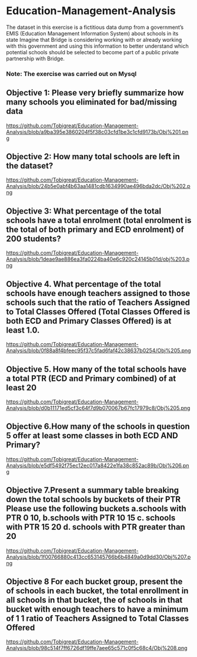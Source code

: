# Education-Management-Analysis
The dataset in this exercise is a fictitious data dump from a government’s EMIS (Education Management
Information System) about schools in its state Imagine that Bridge is considering working with or already
working with this government and using this information to better understand which potential schools should
be selected to become part of a public private partnership with Bridge. 

### Note: The exercise was carried out on Mysql 
## Objective 1: Please very briefly summarize how many schools you eliminated for bad/missing data
https://github.com/Tobigreat/Education-Management-Analysis/blob/a9ba395e3860204f5f38c03cfd1be3c1cfd9173b/Obj%201.png

## Objective 2: How many total schools are left in the dataset?
https://github.com/Tobigreat/Education-Management-Analysis/blob/24b5e0abf4b63aa1481cdb1634990ae496bda2dc/Obj%202.png 

## Objective 3: What percentage of the total schools have a total enrolment (total enrolment is the total of both primary and ECD enrolment) of 200 students?
https://github.com/Tobigreat/Education-Management-Analysis/blob/1deae9ae886ea3fa0224ba40e6c920c24145b01d/obj%203.png 

## Objective 4. What percentage of the total schools have enough teachers assigned to those schools such that the ratio of Teachers Assigned to Total Classes Offered (Total Classes Offered is both ECD and Primary Classes Offered) is at least 1.0. 
https://github.com/Tobigreat/Education-Management-Analysis/blob/0f88a8f4bfeec95f37c5fad6faf42c38637b0254/Obj%205.png 

## Objective 5. How many of the total schools have a total PTR (ECD and Primary combined) of at least 20
https://github.com/Tobigreat/Education-Management-Analysis/blob/d0b11171ed5cf3c64f7d9b070067b67fc17979c8/Obj%205.png 

## Objective 6.How many of the schools in question 5 offer at least some classes in both ECD AND Primary?
https://github.com/Tobigreat/Education-Management-Analysis/blob/e5df5492f75ec12ec017a8422e1fa38c852ac89b/Obj%206.png 

## Objective 7.Present a summary table breaking down the total schools by buckets of their PTR Please use the following buckets a.schools with PTR 0 10, b.schools with PTR 10 15 c. schools with PTR 15 20 d. schools with PTR greater than 20
https://github.com/Tobigreat/Education-Management-Analysis/blob/1f00766880c413cc653145766b6b4849a0d9dd30/Obj%207.png 

## Objective 8 For each bucket group, present the of schools in each bucket, the total enrollment in all schools in that bucket, the of schools in that bucket with enough teachers to have a minimum of 1 1 ratio of Teachers Assigned to Total Classes Offered
https://github.com/Tobigreat/Education-Management-Analysis/blob/98c514f7ff6726df19ffe7aee65c571c0f5c68c4/Obj%208.png

